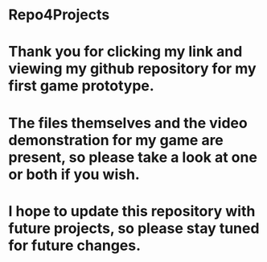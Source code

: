 # Repo4Projects
# Thank you for clicking my link and viewing my github repository for my first game prototype.
# The files themselves and the video demonstration for my game are present, so please take a look at one or both if you wish.
# I hope to update this repository with future projects, so please stay tuned for future changes.
